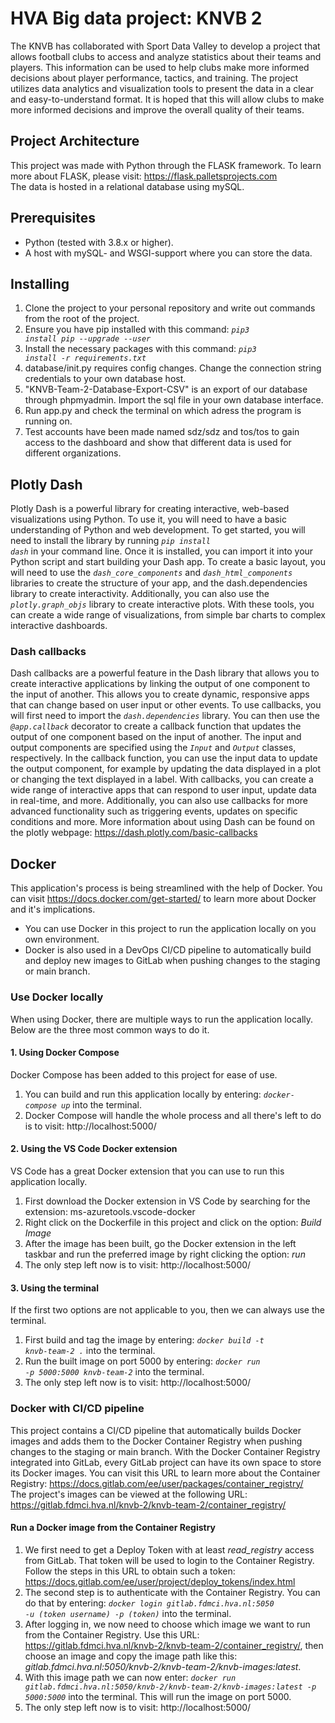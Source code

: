 # **HVA Big data project: KNVB 2**

The KNVB has collaborated with Sport Data Valley to develop a project that allows football clubs to access and analyze statistics about their teams and players. This information can be used to help clubs make more informed decisions about player performance, tactics, and training. The project utilizes data analytics and visualization tools to present the data in a clear and easy-to-understand format. It is hoped that this will allow clubs to make more informed decisions and improve the overall quality of their teams.

## **Project Architecture**
This project was made with Python through the FLASK framework. To learn more about FLASK, please visit: https://flask.palletsprojects.com
<br>The data is hosted in a relational database using mySQL.

## **Prerequisites**
- Python (tested with 3.8.x or higher).
- A host with mySQL- and WSGI-support where you can store the data.

## **Installing**

1. Clone the project to your personal repository and write out commands from the root of the project.
2. Ensure you have pip installed with this command: _<code>pip3 install pip --upgrade --user</code>_
3. Install the necessary packages with this command: _<code>pip3 install -r requirements.txt</code>_
4. database/init.py requires config changes. Change the connection string credentials to your own database host.
5. "KNVB-Team-2-Database-Export-CSV" is an export of our database through phpmyadmin. Import the sql file in your own database interface.
6. Run app.py and check the terminal on which adress the program is running on.
7. Test accounts have been made named sdz/sdz and tos/tos to gain access to the dashboard and show that different data is used for different organizations.

## **Plotly Dash**
Plotly Dash is a powerful library for creating interactive,
web-based visualizations using Python. To use it, you will need to have a
basic understanding of Python and web development. To get started,
you will need to install the library by running _<code>pip install dash</code>_ in your
command line. Once it is installed, you can import it into your Python script
and start building your Dash app. To create a basic layout, you will need to use
the _<code>dash_core_components</code>_ and _<code>dash_html_components</code>_ libraries to create the
structure of your app, and the dash.dependencies library to create interactivity.
Additionally, you can also use the _<code>plotly.graph_objs</code>_ library to
create interactive plots. With these tools, you can create a
wide range of visualizations, from simple bar charts to
complex interactive dashboards.

### **Dash callbacks**
Dash callbacks are a powerful feature in the Dash library that allows you to create interactive applications by linking
the output of one component to the input of another.
This allows you to create dynamic, responsive apps that can change based on
user input or other events. To use callbacks, you will first need to import
the _<code>dash.dependencies</code>_ library.
You can then use the _<code>@app.callback</code>_ decorator
to create a callback function that updates the output of one component based
on the input of another. The input and output components are specified using the
_<code>Input</code>_ and _<code>Output</code>_ classes, respectively. In the callback function, you can use
the input data to update the output component, for example by updating the
data displayed in a plot or changing the text displayed in a label.
With callbacks, you can create a wide range of interactive apps that can respond to
user input, update data in real-time, and more. Additionally,
you can also use callbacks for more advanced functionality such as triggering events,
updates on specific conditions and more.
More information about using Dash can be found on the plotly webpage: https://dash.plotly.com/basic-callbacks

## **Docker**
This application's process is being streamlined with the help of Docker. You can visit https://docs.docker.com/get-started/ to learn more about Docker and it's implications.
- You can use Docker in this project to run the application locally on you own environment.
- Docker is also used in a DevOps CI/CD pipeline to automatically build and deploy new images to GitLab when pushing changes to the staging or main branch.

### **Use Docker locally**
When using Docker, there are multiple ways to run the application locally. Below are the three most common ways to do it.

#### **1. Using Docker Compose**
Docker Compose has been added to this project for ease of use. 
1. You can build and run this application locally by entering: <code>*docker-compose up*</code> into the terminal. 
2. Docker Compose will handle the whole process and all there's left to do is to visit: http://localhost:5000/

#### **2. Using the VS Code Docker extension**
VS Code has a great Docker extension that you can use to run this application locally.
1. First download the Docker extension in VS Code by searching for the extension: ms-azuretools.vscode-docker
2. Right click on the Dockerfile in this project and click on the option: *Build Image*
3. After the image has been built, go the Docker extension in the left taskbar and run the preferred image by right clicking the option: *run*
4. The only step left now is to visit: http://localhost:5000/

#### **3. Using the terminal**
If the first two options are not applicable to you, then we can always use the terminal.
1. First build and tag the image by entering: <code>*docker build -t knvb-team-2 .*</code> into the terminal.
2. Run the built image on port 5000 by entering: <code>*docker run -p 5000:5000 knvb-team-2*</code> into the terminal.
3. The only step left now is to visit: http://localhost:5000/

### **Docker with CI/CD pipeline**
This project contains a CI/CD pipeline that automatically builds Docker images and adds them to the Docker Container Registry when pushing changes to the staging or main branch.
With the Docker Container Registry integrated into GitLab, every GitLab project can have its own space to store its Docker images. You can visit this URL to learn more about the Container Registry: https://docs.gitlab.com/ee/user/packages/container_registry/  
The project's images can be viewed at the following URL: https://gitlab.fdmci.hva.nl/knvb-2/knvb-team-2/container_registry/

#### **Run a Docker image from the Container Registry**
1. We first need to get a Deploy Token with at least *read_registry* access from GitLab. That token will be used to login to the Container Registry. Follow the steps in this URL to obtain such a token: https://docs.gitlab.com/ee/user/project/deploy_tokens/index.html
2. The second step is to authenticate with the Container Registry. You can do that by entering: <code>*docker login gitlab.fdmci.hva.nl:5050 -u (token username) -p (token)*</code> into the terminal.
3. After logging in, we now need to choose which image we want to run from the Container Registry. Use this URL: https://gitlab.fdmci.hva.nl/knvb-2/knvb-team-2/container_registry/, then choose an image and copy the image path like this: *gitlab.fdmci.hva.nl:5050/knvb-2/knvb-team-2/knvb-images:latest*.
4. With this image path we can now enter: <code>*docker run gitlab.fdmci.hva.nl:5050/knvb-2/knvb-team-2/knvb-images:latest -p 5000:5000*</code> into the terminal. This will run the image on port 5000.
5. The only step left now is to visit: http://localhost:5000/
